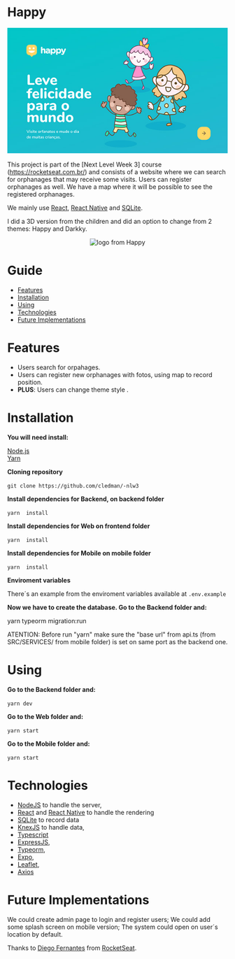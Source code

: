 # Happy

<p align="center">
   <img src=".github/happy.jpg" width="600" alt="logo from Happy"/>
</p>


This project is part of the [Next Level Week 3] course (https://rocketseat.com.br/) and consists of a website where we can search for orphanages that may receive some visits. Users can register orphanages as well. We have a map where it will be possible to see the registered orphanages.

We mainly use [React](https://reactjs.org), [React Native](https://reactnative.dev/) and [SQLite](https://www.sqlite.org). 

I did a 3D version from the children and did an option to change from 2 themes: Happy and Darkky.

<p align="center">
   <img src=".github/preview.gif" width="600" alt="logo from Happy"/>
</p>


# Guide

* [Features](#features)
* [Installation](#installation)
* [Using](#using)
* [Technologies](#technologies)
* [Future Implementations](#future-implementations)


# Features

*  Users search for orpahages.
*  Users can register new orphanages with fotos, using map to record position.
*  **PLUS**: Users can change theme style .



# Installation

**You will need install:**

 [Node.js](https://nodejs.org/en/download/) <br />
 [Yarn](https://yarnpkg.com/) 

**Cloning repository**

```git clone https://github.com/cledman/-nlw3```

**Install dependencies for Backend, on backend folder**

```yarn  install```

**Install dependencies for Web on frontend folder**

```yarn  install```

**Install dependencies for Mobile on mobile folder**

```yarn  install```

**Enviroment variables**

There´s an example from the enviroment variables available at ```.env.example```


**Now we have to create the database. Go to the Backend folder and:**

yarn typeorm migration:run


ATENTION: Before run "yarn" make sure the "base url" from api.ts (from SRC/SERVICES/  from mobile folder) is set on same port as the backend one.


# Using


**Go to the Backend folder and:**

```yarn dev```

**Go to the Web folder and:**

```yarn start```

**Go to the Mobile folder and:**

```yarn start```


# Technologies

* [NodeJS](https://nodejs.org/en/) to handle the server, 
* [React](https://reactjs.org) and [React Native](https://reactnative.dev/) to handle the rendering
* [SQLite](https://www.sqlite.org) to record data
* [KnexJS](http://knexjs.org/) to handle data,
* [Typescript](https://www.typescriptlang.org/)
* [ExpressJS](https://expressjs.com/), 
* [Typeorm](https://typeorm.io/#/),
* [Expo](https://expo.io/),
* [Leaflet](https://leafletjs.com/),
* [Axios](https://github.com/axios/axios)

# Future Implementations

We could create admin page to login and register users;
We could add some splash screen on mobile version;
The system could open on user´s location by default.

Thanks to [Diego Fernantes](https://github.com/diego3g) from [RocketSeat](https://rocketseat.com.br/).
##
